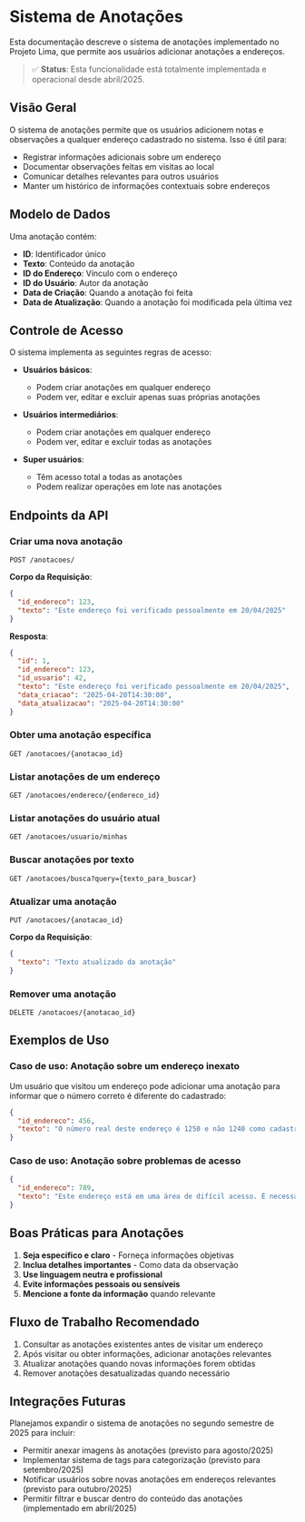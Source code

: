 # Sistema de Anotações

Esta documentação descreve o sistema de anotações implementado no Projeto Lima, que permite aos usuários adicionar anotações a endereços.

> ✅ **Status**: Esta funcionalidade está totalmente implementada e operacional desde abril/2025.

## Visão Geral

O sistema de anotações permite que os usuários adicionem notas e observações a qualquer endereço cadastrado no sistema. Isso é útil para:

- Registrar informações adicionais sobre um endereço
- Documentar observações feitas em visitas ao local
- Comunicar detalhes relevantes para outros usuários
- Manter um histórico de informações contextuais sobre endereços

## Modelo de Dados

Uma anotação contém:

- **ID**: Identificador único
- **Texto**: Conteúdo da anotação
- **ID do Endereço**: Vínculo com o endereço
- **ID do Usuário**: Autor da anotação
- **Data de Criação**: Quando a anotação foi feita
- **Data de Atualização**: Quando a anotação foi modificada pela última vez

## Controle de Acesso

O sistema implementa as seguintes regras de acesso:

- **Usuários básicos**:
  - Podem criar anotações em qualquer endereço
  - Podem ver, editar e excluir apenas suas próprias anotações

- **Usuários intermediários**:
  - Podem criar anotações em qualquer endereço
  - Podem ver, editar e excluir todas as anotações

- **Super usuários**:
  - Têm acesso total a todas as anotações
  - Podem realizar operações em lote nas anotações

## Endpoints da API

### Criar uma nova anotação

```
POST /anotacoes/
```

**Corpo da Requisição**:
```json
{
  "id_endereco": 123,
  "texto": "Este endereço foi verificado pessoalmente em 20/04/2025"
}
```

**Resposta**:
```json
{
  "id": 1,
  "id_endereco": 123,
  "id_usuario": 42,
  "texto": "Este endereço foi verificado pessoalmente em 20/04/2025",
  "data_criacao": "2025-04-20T14:30:00",
  "data_atualizacao": "2025-04-20T14:30:00"
}
```

### Obter uma anotação específica

```
GET /anotacoes/{anotacao_id}
```

### Listar anotações de um endereço

```
GET /anotacoes/endereco/{endereco_id}
```

### Listar anotações do usuário atual

```
GET /anotacoes/usuario/minhas
```

### Buscar anotações por texto

```
GET /anotacoes/busca?query={texto_para_buscar}
```

### Atualizar uma anotação

```
PUT /anotacoes/{anotacao_id}
```

**Corpo da Requisição**:
```json
{
  "texto": "Texto atualizado da anotação"
}
```

### Remover uma anotação

```
DELETE /anotacoes/{anotacao_id}
```

## Exemplos de Uso

### Caso de uso: Anotação sobre um endereço inexato

Um usuário que visitou um endereço pode adicionar uma anotação para informar que o número correto é diferente do cadastrado:

```json
{
  "id_endereco": 456,
  "texto": "O número real deste endereço é 1250 e não 1240 como cadastrado. Verificado pessoalmente."
}
```

### Caso de uso: Anotação sobre problemas de acesso

```json
{
  "id_endereco": 789,
  "texto": "Este endereço está em uma área de difícil acesso. É necessário contatar a portaria com antecedência."
}
```

## Boas Práticas para Anotações

1. **Seja específico e claro** - Forneça informações objetivas
2. **Inclua detalhes importantes** - Como data da observação
3. **Use linguagem neutra e profissional**
4. **Evite informações pessoais ou sensíveis**
5. **Mencione a fonte da informação** quando relevante

## Fluxo de Trabalho Recomendado

1. Consultar as anotações existentes antes de visitar um endereço
2. Após visitar ou obter informações, adicionar anotações relevantes
3. Atualizar anotações quando novas informações forem obtidas
4. Remover anotações desatualizadas quando necessário

## Integrações Futuras

Planejamos expandir o sistema de anotações no segundo semestre de 2025 para incluir:

- Permitir anexar imagens às anotações (previsto para agosto/2025)
- Implementar sistema de tags para categorização (previsto para setembro/2025)
- Notificar usuários sobre novas anotações em endereços relevantes (previsto para outubro/2025)
- Permitir filtrar e buscar dentro do conteúdo das anotações (implementado em abril/2025)